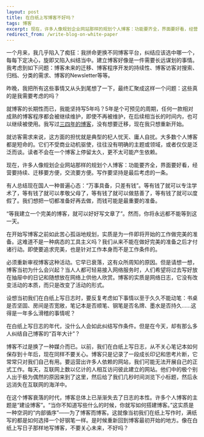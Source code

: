 ```yaml
---
layout: post
title: 在白纸上写博客不好吗？
tags: 博客
excerpt: 现在，许多人像规划企业网站那样的规划个人博客：功能要齐全，界面要好看，经营要持续、迁移要方便，交流要方便。写作要坚持是最后考虑的一条。
redirect_from: /write-blog-on-white-paper
---
```


一个月来，我几乎陷入了痴狂：我拼命更换不同博客平台，纠结应该选中哪一个，每每下定决心，旋即又陷入纠结当中。建立博客好像是一件需要长远谋划的事情。我考虑到如下问题：博客未来的迁移、博客程序开发的持续性、博客访客对搜索、归档、分类的需求、博客的Newsletter等等。

昨晚，我把所有这些事情又从头到尾想了一下，最终汇聚成这样一个问题：这些真的是我需要考虑的吗？

就博客的长期性而已，我能坚持写5年吗？5年是个可预见的周期，任何一款相对成熟的博客程序都会被继续维护，即使不再被维护，在后续相当长的时间内，也可以继续被使用。我写过[三四年的博客](http://kmt.bitcron.com/)，没有想要迁移，现在我只想重新开始。

就访客需求来说，这方面的担忧就是典型的杞人忧天、庸人自扰。大多数个人博客都是短命的。它们不受商业动机驱使，往往没有明确的主题或领域，或者仅仅是泛泛而谈。读者不会在一个博客上停留太久，更不太可能产生依赖。

现在，许多人像规划企业网站那样的规划个人博客：功能要齐全，界面要好看，经营要持续、迁移要方便，交流要方便。写作要坚持是最后考虑的一条。

有人总结现在国人一种普遍心态：“万事具备，只差有钱”。等有钱了就可以专注学术了，等有钱了就可以孝敬父母了，等有钱了就可以做慈善了，等有钱了就可以度假了。我们想把一切都准备好再去做，而钱可能是最重要的准备。

“等我建立一个完美的博客，就可以好好写文章了”。然而，你将永远都不能等到这一天。

在开始写博客之前如此苦心孤诣地规划，实质是为一件即将开始的工作做完美的准备。这难道不是一种病态的工具主义吗？我们从来不能在做好完美的准备之后才付诸行动。即使要追求完美，也是针对工作本身而不是工作条件的。

必须重新审视博客这种活动。它早已衰落，这有众所周知的原因。但是请想一想，博客当初为什么会兴起？当人人都可轻易接入网络服务时，人们希望将过去写好放在抽屉中的日记和随想放在网络上供他人欣赏。博客的实质是网络日志，它没有改变活动的本质，而只是改变了活动的形式。

设想当初我们在白纸上写日志时，要反复考虑如下事情以至于久久不能动笔：书桌是否坚固、房间是否宽敞，笔记本是否顺笔、钢笔是否名牌、墨水是否持久……这得是一年多么滑稽的事情呢？

在白纸上写日志的年代，没什么人会如此纠结写作条件。但是在今天，却有那么多人纠结自己博客的“百年大计”？

博客不过是换了一种媒介而已。以前，我们在白纸上写日志，从不关心笔记本如何保存到十年后，现在同样不要关心。博客只是记录了一段成长印记和思考片断，它常常只对我们自己有用。要运营出许多人依赖的网站，我们可能无法开展自己的正式工作。每天，互联网上数以亿计的人相互访问彼此建立的网站。他们中的极个别人出于极为偶然的原因来到了这里，然后给了我们几秒时间浏览下小标题，然后永远消失在互联网的海洋中。

在这个博客衰落的时代，博客总体上已渐渐失去了日志的本性。许多个人博客的主题是“建设博客”。“当你不知道写些什么的时候，你就写如何搭建博客。”这实质是一种空洞的“内部循序”——为了博客而博客。这就像当初我们在纸上写作时，满纸写的都是如何选择一个好钢笔一样。是时候重新回到博客最初开始的地方。像在白纸上写日子那样地写博客，不要关心未来，不好吗？